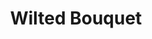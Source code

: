 ---
templateKey: blog-post
featuredpost: false
featuredimage: /assets/Wilted_Bouquet.png
title: Wilted Bouquet
description: Special
testfield: 554
---